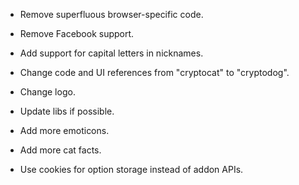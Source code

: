 * Remove superfluous browser-specific code.

* Remove Facebook support.

* Add support for capital letters in nicknames.

* Change code and UI references from "cryptocat" to "cryptodog".

* Change logo.

* Update libs if possible.

* Add more emoticons.

* Add more cat facts.

* Use cookies for option storage instead of addon APIs.

